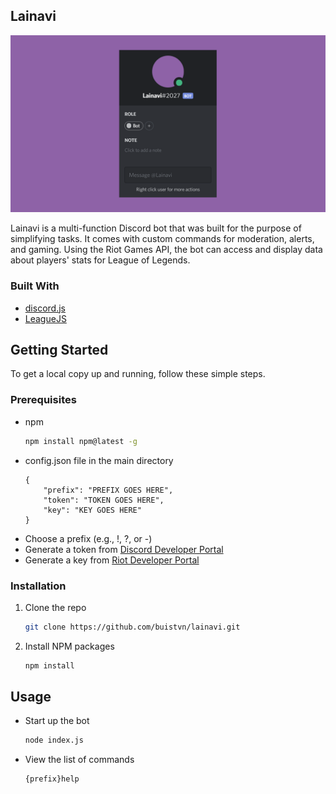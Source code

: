 <!-- ABOUT THE PROJECT -->
## Lainavi

![Project Screenshot][project-screenshot]

Lainavi is a multi-function Discord bot that was built for the purpose of simplifying tasks. It comes with custom commands for moderation, alerts, and gaming. Using the Riot Games API, the bot can access and display data about players' stats for League of Legends.

### Built With

* [discord.js](https://discord.js.org/#/)
* [LeagueJS](https://github.com/Colorfulstan/LeagueJS)



<!-- GETTING STARTED -->
## Getting Started

To get a local copy up and running, follow these simple steps.

### Prerequisites

* npm
  ```sh
  npm install npm@latest -g
  ```
* config.json file in the main directory
  ```
  {
      "prefix": "PREFIX GOES HERE",
      "token": "TOKEN GOES HERE",
      "key": "KEY GOES HERE"
  }
  ```
* Choose a prefix (e.g., !, ?, or -)
* Generate a token from [Discord Developer Portal](https://discord.com/developers/applications/)
* Generate a key from [Riot Developer Portal](https://developer.riotgames.com/)

### Installation

1. Clone the repo
   ```sh
   git clone https://github.com/buistvn/lainavi.git
   ```
2. Install NPM packages
   ```sh
   npm install
   ```



<!-- USAGE -->
## Usage

* Start up the bot
  ```sh
  node index.js
  ```
* View the list of commands
  ```sh
  {prefix}help
  ```



<!-- MARKDOWN LINKS & IMAGES -->
<!-- https://www.markdownguide.org/basic-syntax/#reference-style-links -->
[project-screenshot]: images/Lainavi.png
